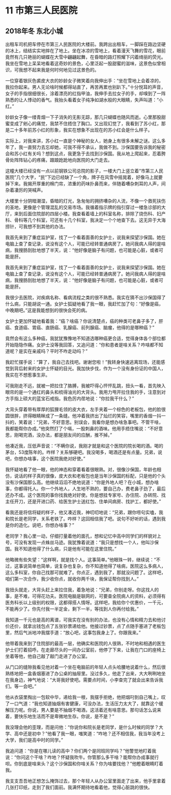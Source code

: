 # 11 市第三人民医院


## 2018年冬 东北小城

出租车司机把车停在市第三人民医院的大楼前。我跨出出租车，一脚踩在路边坚硬的冰上，结结实实地摔在了地上。坐在冰凉的雪地上，看着漫天飞舞的雪花，眼前竟然有几只艳丽的蝴蝶在大雪中翩翩起舞，在昏暗的路灯照耀下闪着绮丽的荧光。我坐在雪地上呆呆地看着这奇妙的景色，心里泛起一股甜蜜的滋味，这景色似曾相识，可我想不起来我是何时何地见过这景色的。

一位穿着银灰色裘皮大衣的妙龄女子微笑着向我伸出手：“坐在雪地上会着凉的，我拉你起来。男人无论啥时候都得站直了，再苦再累也别趴下。”十分悦耳的声音，女子的手指很细很长，涂着漂亮的红指甲油，我伸手去拉女子的手，却嗅到了一阵熟悉的让人悸动的香气。我抬头看着女子纯净如湖水般的大眼睛，失声叫道：“小红。”

妙龄女子像一缕青烟一下子消失的无影无踪，那几只蝴蝶也随风而逝。心里那股甜蜜变成了剜心的痛觉，我禁不住捂住了胸口。又出现幻觉了，我看到了苏小红，那是二十多年前苏小红的形象，我实在想象不出现在的苏小红会是什么样子。

实际上，对我来讲，苏小红一直是个神秘的女人，她身上有很多未解之谜。这么多年了，我一直努力去忘却她，可我不得不承认，我做不到。沙保国要告诉我的秘密会和苏小红有关吗？想到这点，我更急于去找到沙保国。我从地上爬起来，忍着胯骨处阵阵钻心的疼痛，踉踉跄跄地向医院的大门走去。

这幢大楼已经没有一点以前钢铁公司总院的影子，一楼大门上竖立着“市第三人民医院”几个大字，“民”下边已经缺了一个角，牌子在风雪中摇晃着，好像马上就要掉下来。我揭开厚重的棉门帘，浓重的药味扑鼻而来，伴随着嘈杂刺耳的人声，间杂着凄厉的哭喊声。

大楼里十分阴暗潮湿，昏暗的灯光，急匆匆的拥挤嘈杂的人流，不像一个救死扶伤的圣地，更像是个管理混乱的交易市场。我循着指示牌的指引穿过一楼急诊部的大厅，来到后面住院部的四层小楼。我查看着墙上的科室名称，排除了烧伤科、妇产科、骨科等几个科室，可还有十几个科室，我决定一个个地查下去。这无异于大海捞针，可我想不到其他的办法。

我首先来到了重症监护室，找了一个看着面善的女护士，说我来探望沙保国。她在电脑上查了查记录，说没有这个人，可能已经转普通病房了。她问我病人得的是啥病，我搜肠刮肚地想了半天，说：“他好像是脑子有问题，也可能是心脏，或者可能是肝。

我首先来到了重症监护室，找了一个看着面善的女护士，说我来探望沙保国。她在电脑上查了查记录，说没有这个人，可能已经转普通病房了。她问我病人得的是啥病，我搜肠刮肚地想了半天，说：“他好像是脑子有问题，也可能是心脏，或者可能是肝。

我很少去医院，对疾病名称、看病流程之类的很不熟悉。我实在猜不出沙保国得了什么病，只能胡说一通。女护士狐疑地看了我一眼，我赶忙加了句：“好像是癌，中晚期吧。”这是我能想到的很快会死的病。

女护士更加怀疑地看着我：“癌？啥癌？你说清楚点，癌的种类可老鼻子多了，肝癌、食道癌、胃癌、直肠癌、乳腺癌、前列腺癌、脑瘤，他得的是哪种癌？”

竟然会有这么多种癌，我犹犹豫豫地不知道选哪种癌更合适，觉得身体各个部位都开始隐隐作痛。女护士没等我回答，又追问道：“你和患者是啥关系？咋啥都不知道呢？是实在亲戚吗？平时不咋走动吗？”

我赶忙摆手说：“算了，我自己去找吧。谢谢您啦！”我转身快速逃离现场，还能感觉到背后射来的女护士怀疑的目光。我加快步伐，作为一个没有身份证的中国人，我实在不想惹事生非。

可我刚走不远，就被一把拉住了胳膊，我被吓得心怦怦乱跳，扭头一看，首先映入眼帘的是一个通红的鼻头和梳得油光的大背头。我用力甩开拉住我的手，注意到对方手指上硕大的蓝宝石戒指。我色厉内荏地说：“你拉我干什么？”

大背头穿着带有厚厚的狐狸毛领的皮大衣，左手夹着一个棕色的老板包，他的脸很圆很胖，挤得眼睛眯成了一条缝。他冲着我挤出了灿烂的笑容，嘴里的香烟一抖一抖的，笑着说：“兄弟，不好意思。别误会，我看你是想办啥急事吧。不管干啥，我都能帮你办成。”他突然打了个嗝，一股刺鼻的酒味。他用手捂住嘴说：“不好意思，刚喝完酒，没办法，都是朋友间的应酬，推不掉。”

他凑近我，压低声音说：“不瞒你说，我刚才就是和这个医院的院长喝的酒。喝的茅台，53度陈年的。咋样？关系够硬吧。我没喝多，喝酒还是有点量。兄弟，说吧，你想办啥事，这个医院我绝对好使。”

我怀疑地看了他一眼，他的神态和穿着看着很眼熟。对，很像沙保国，年龄也相仿，说话的样子真的很像，皮大衣和老板包也是当年沙保国的标配，只是他的个头没有沙保国那么高。他继续滔滔不绝地说道：“你是外地人吧？在小城，想办啥事，你都得托人。你一个外地人，人生地不熟的，要自己办，费老鼻子劲了，最后还办不成。这个医院的事你找我绝对好使。你是想挂专家号、办住院、办转院、找主任开刀，还是开进口药、给医生护士送红包、住单间病房、找护工，都好使。”

看我还是将信将疑的样子，他又凑近我，神叨叨地说：“兄弟，跟你唠句实嗑，我和院长是老同学，关系老铁了。咋样？这回相信我了吧。说句不好听的话，遇到我是你的造化。说吧，你想办啥事？”

老同学？我心里一动，仔细打量着他的面孔，想和记忆中高中同学们的样貌对上号，可没有发现一点蛛丝马迹。我犹豫着说道：“我只是想找一个人，他叫沙保国。我不知道他得了什么病，只是他有可能在这里住院。”

他略微有些失望：“这样啊，就是找个人。这事简单。”他眼珠一转，继续说：“不过，这事说简单也简单，说复杂也复杂，你不知道他得了啥病，医院这么多病人，这么多科室，你自己找那可就难了。你点正，遇到我了，那就没问题了。这样吧，咱们第一次合作，我少收你点，就收你两千块，我保证帮你找到人。”

我扭头就走，大背头赶上来拉住我，着急地说：“兄弟，你别走呀。你这找人的事，是不难，可得花功夫。医院电脑是联网的，可要查全院病人的资料，必须得有医务科长以上级别的权限，这都得搭人情呀。这样吧，我给你个优惠价，一千元，不能再少了。你先付我一半定金，剩下一半，等找到人你再付给我。”

我知道一千元也是高的离谱，可我实在没有别的办法，也没有心情和精力去和他讨价还价，就拿出钱包点了五张钞票递给他。他接过钞票，点了点随手塞进了老板包里，然后气派地冲我摆手道：“放心吧，这事包我身上了。你跟我来。”

他带着我来到了住院部的最高一层，他确实和医院的人很熟，不时地和相遇的医生护士们打着招呼。在走廊尽头的一间办公室前，他停了下来，让我在门口的座椅上坐着等他，他自己敲了敲门走进了办公室。

从门口的缝隙我看见他对着一个坐在电脑前的年轻人点头哈腰地说着什么，然后很熟练地把一盒香烟塞进了办公桌的抽屉里。没过多久，他走了出来，大大咧咧地坐在我身边，神气地说：“大哥我好使吧。需要点时间，小李查完了就会出来告诉我们。等一会吧。”

他从衣袋里掏出一包软中华，递给我一根，我摆手拒绝，他把烟叼到自己嘴上，叹了一口气道：“我也知道抽烟有害健康，可没办法，生活压力太大了，就靠这个缓解压力呢。你说，男人要是不抽烟不喝酒，这活着还有啥意思。那句话怎么说来着，要快乐地生活而不是卑微地生存。你说，是不是？”

我没理会他的歪理，而是问他：“你说你和院长是老同学，是什么时候的同学？大学、高中还是初中？”他看了我一眼，嗤笑道：“咋地？还不相信我，我当年没考上大学，我们是高中时的同学。”

我追问道：“你是在哪儿读的高中？你们两个是同班同学吗？”他警觉地盯着我说：“你问这个干啥？咋地？怀疑我吹牛。你管那么多干啥？能帮你办成事就行呗。你到底是啥来头？这个沙保国和你啥关系？你为啥要找他？”他瞪着眼睛盯着我。

我支支吾吾地正想怎么掩饰过去，那个年轻人从办公室里面走了出来，他手里拿着几张打印纸，走到了我们面前。我满怀期待地看着他，觉得心脏跳的很快。
